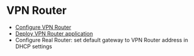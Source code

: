 # VPN Router

* [Configure VPN Router](./host-configuration/README.md)
* [Deploy VPN Router application](./deployment/README.md)
* Configure Real Router: set default gateway to VPN Router address in DHCP settings
